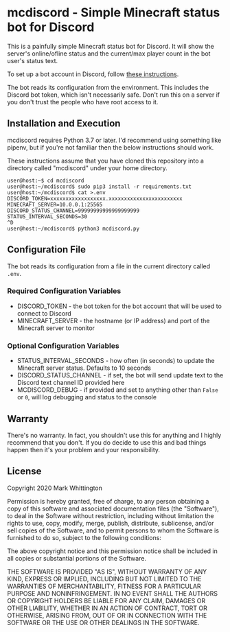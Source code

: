 # mcdiscord - Simple Minecraft status bot for Discord

This is a painfully simple Minecraft status bot for Discord. It will show the server's online/ofline status and the current/max player count in the bot user's status text.

To set up a bot account in Discord, follow [these instructions](https://realpython.com/how-to-make-a-discord-bot-python/#how-to-make-a-discord-bot-in-the-developer-portal).

The bot reads its configuration from the environment. This includes the Discord bot token, which isn't necessarily safe. Don't run this on a server if you don't trust the people who have root access to it.

## Installation and Execution
mcdiscord requires Python 3.7 or later.  I'd recommend using something like pipenv, but if you're not familiar then the below instructions should work.

These instructions assume that you have cloned this repository into a directory called "mcdiscord" under your home directory.
```console
user@host:~$ cd mcdiscord
user@host:~/mcdiscord$ sudo pip3 install -r requirements.txt
user@host:~/mcdiscord$ cat >.env
DISCORD_TOKEN=xxxxxxxxxxxxxxxxxx.xxxxxxxxxxxxxxxxxxxxxxxx
MINECRAFT_SERVER=10.0.0.1:25565
DISCORD_STATUS_CHANNEL=99999999999999999999
STATUS_INTERVAL_SECONDS=30
^D
user@host:~/mcdiscord$ python3 mcdiscord.py
```

## Configuration File
The bot reads its configuration from a file in the current directory called `.env`.

### Required Configuration Variables
* DISCORD\_TOKEN - the bot token for the bot account that will be used to connect to Discord
* MINECRAFT\_SERVER - the hostname (or IP address) and port of the Minecraft server to monitor

### Optional Configuration Variables
* STATUS\_INTERVAL\_SECONDS - how often (in seconds) to update the Minecraft server status.  Defaults to 10 seconds
* DISCORD\_STATUS\_CHANNEL - if set, the bot will send update text to the Discord text channel ID provided here 
* MCDISCORD\_DEBUG - if provided and set to anything other than `False` or `0`, will log debugging and status to the console

## Warranty
There's no warranty. In fact, you shouldn't use this for anything and I highly recommend that you don't. If you do decide to use this and bad things happen then it's your problem and your responsibility.

## License
Copyright 2020 Mark Whittington

Permission is hereby granted, free of charge, to any person obtaining a copy of this software and associated documentation files (the "Software"), to deal in the Software without restriction, including without limitation the rights to use, copy, modify, merge, publish, distribute, sublicense, and/or sell copies of the Software, and to permit persons to whom the Software is furnished to do so, subject to the following conditions:

The above copyright notice and this permission notice shall be included in all copies or substantial portions of the Software.

THE SOFTWARE IS PROVIDED "AS IS", WITHOUT WARRANTY OF ANY KIND, EXPRESS OR IMPLIED, INCLUDING BUT NOT LIMITED TO THE WARRANTIES OF MERCHANTABILITY, FITNESS FOR A PARTICULAR PURPOSE AND NONINFRINGEMENT. IN NO EVENT SHALL THE AUTHORS OR COPYRIGHT HOLDERS BE LIABLE FOR ANY CLAIM, DAMAGES OR OTHER LIABILITY, WHETHER IN AN ACTION OF CONTRACT, TORT OR OTHERWISE, ARISING FROM, OUT OF OR IN CONNECTION WITH THE SOFTWARE OR THE USE OR OTHER DEALINGS IN THE SOFTWARE.
